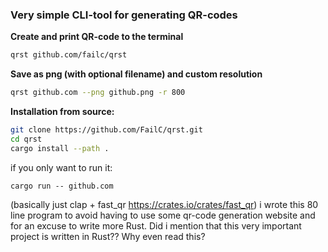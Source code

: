 
### Very simple CLI-tool for generating QR-codes

__Create and print QR-code to the terminal__
```bash
qrst github.com/failc/qrst
```

__Save as png (with optional filename) and custom resolution__
```bash
qrst github.com --png github.png -r 800
```

__Installation from source:__

```bash
git clone https://github.com/FailC/qrst.git
cd qrst
cargo install --path .
```
if you only want to run it:
```
cargo run -- github.com
```
(basically just clap + fast_qr https://crates.io/crates/fast_qr)
i wrote this 80 line program to avoid having to use some qr-code generation website and for an excuse to write more Rust. Did i mention that this very important project is written in Rust??
Why even read this?
